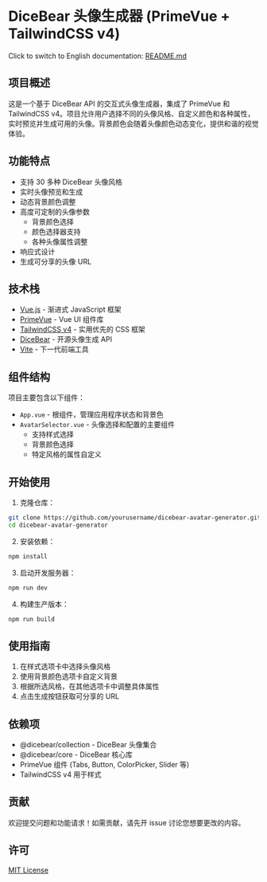 # DiceBear 头像生成器 (PrimeVue + TailwindCSS v4)

Click to switch to English documentation: [README.md](README.md)

## 项目概述

这是一个基于 DiceBear API 的交互式头像生成器，集成了 PrimeVue 和 TailwindCSS
v4。项目允许用户选择不同的头像风格、自定义颜色和各种属性，实时预览并生成可用的头像。背景颜色会随着头像颜色动态变化，提供和谐的视觉体验。

## 功能特点

- 支持 30 多种 DiceBear 头像风格
- 实时头像预览和生成
- 动态背景颜色调整
- 高度可定制的头像参数
    - 背景颜色选择
    - 颜色选择器支持
    - 各种头像属性调整
- 响应式设计
- 生成可分享的头像 URL

## 技术栈

- [Vue.js](https://vuejs.org/) - 渐进式 JavaScript 框架
- [PrimeVue](https://primevue.org/) - Vue UI 组件库
- [TailwindCSS v4](https://tailwindcss.com/) - 实用优先的 CSS 框架
- [DiceBear](https://dicebear.com/) - 开源头像生成 API
- [Vite](https://vitejs.dev/) - 下一代前端工具

## 组件结构

项目主要包含以下组件：

- `App.vue` - 根组件，管理应用程序状态和背景色
- `AvatarSelector.vue` - 头像选择和配置的主要组件
    - 支持样式选择
    - 背景颜色选择
    - 特定风格的属性自定义

## 开始使用

1. 克隆仓库：

```bash
git clone https://github.com/yourusername/dicebear-avatar-generator.git
cd dicebear-avatar-generator
```

2. 安装依赖：

```bash
npm install
```

3. 启动开发服务器：

```bash
npm run dev
```

4. 构建生产版本：

```bash
npm run build
```

## 使用指南

1. 在样式选项卡中选择头像风格
2. 使用背景颜色选项卡自定义背景
3. 根据所选风格，在其他选项卡中调整具体属性
4. 点击生成按钮获取可分享的 URL

## 依赖项

- @dicebear/collection - DiceBear 头像集合
- @dicebear/core - DiceBear 核心库
- PrimeVue 组件 (Tabs, Button, ColorPicker, Slider 等)
- TailwindCSS v4 用于样式

## 贡献

欢迎提交问题和功能请求！如需贡献，请先开 issue 讨论您想要更改的内容。

## 许可

[MIT License](LICENSE)
